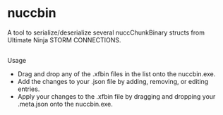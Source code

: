 # nuccbin
A tool to serialize/deserialize several nuccChunkBinary structs from Ultimate Ninja STORM CONNECTIONS.

##
Usage
- Drag and drop any of the .xfbin files in the list onto the nuccbin.exe.
- Add the changes to your .json file by adding, removing, or editing entries.
- Apply your changes to the .xfbin file by dragging and dropping your .meta.json onto the nuccbin.exe.
